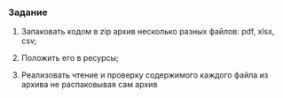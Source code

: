 ### Задание
1) Запаковать кодом в zip архив несколько разных файлов: pdf, xlsx, csv;

2) Положить его в ресурсы;
3) Реализовать чтение и проверку содержимого каждого файла из архива не распаковывая сам архив